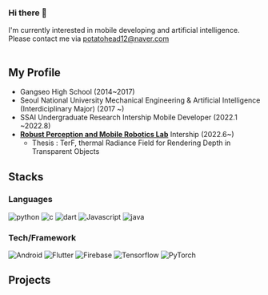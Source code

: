 ### Hi there 👋
I'm currently interested in mobile developing and artificial intelligence. Please contact me via potatohead12@naver.com
<br/><br/>

## My Profile
- Gangseo High School (2014~2017)
- Seoul National University Mechanical Engineering & Artificial Intelligence (Interdiciplinary Major) (2017 ~)
- SSAI Undergraduate Research Intership Mobile Developer (2022.1 ~2022.8)
- [**Robust Perception and Mobile Robotics Lab**](https://rpm.snu.ac.kr/) Intership (2022.6~)
  - Thesis : TerF, thermal Radiance Field for Rendering Depth in Transparent Objects


## Stacks
### Languages

![python](https://img.shields.io/badge/Python-3776AB?style=for-the-badge&logo=Python&logoColor=white)
![c](https://img.shields.io/badge/-C/C++-00599C?style=for-the-badge&logo=c&logoColor=white)
![dart](https://img.shields.io/badge/Dart-0175C2?style=for-the-badge&logo=Dart&logoColor=white)
![Javascript](https://img.shields.io/badge/Javascript-F7DF1E?style=for-the-badge&logo=Javascript&logoColor=white)
![java](https://img.shields.io/badge/Java-007396?style=for-the-badge)

### Tech/Framework
![Android](https://img.shields.io/badge/Android-3DDC84?style=for-the-badge&logo=Android&logoColor=white)
![Flutter](https://img.shields.io/badge/Flutter-02569B?style=for-the-badge&logo=Flutter&logoColor=white)
![Firebase](https://img.shields.io/badge/Firebase-FFCA28?style=for-the-badge&logo=Firebase&logoColor=white)
![Tensorflow](https://img.shields.io/badge/TensorFlow-FF6F00?style=for-the-badge&logo=TensorFlow&logoColor=white)
![PyTorch](https://img.shields.io/badge/PyTorch-EE4C2C?style=for-the-badge&logo=PyTorch&logoColor=white)

## Projects


